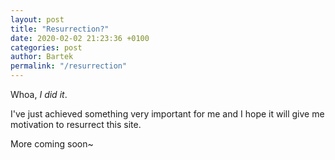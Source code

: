 ```yaml
---
layout: post
title: "Resurrection?"
date: 2020-02-02 21:23:36 +0100
categories: post
author: Bartek
permalink: "/resurrection"
---
```


Whoa, *I did it*.

I've just achieved something very important for me and I hope it will give me
motivation to resurrect this site.

More coming soon~
